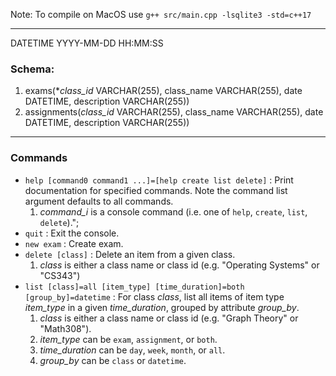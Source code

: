 Note: To compile on MacOS use `g++ src/main.cpp -lsqlite3 -std=c++17` 

---
DATETIME  YYYY-MM-DD HH:MM:SS

### Schema:
1. exams(**class_id* VARCHAR(255), class_name VARCHAR(255), date DATETIME, description VARCHAR(255))
2. assignments(*class_id* VARCHAR(255), class_name VARCHAR(255), date DATETIME, description VARCHAR(255))

---

### Commands
* `help [command0 command1 ...]=[help create list delete]` : Print documentation for specified commands. Note the command list argument defaults to all commands.
    1. *command_i* is a console command (i.e. one of `help`, `create`, `list`, `delete`).";
* `quit` : Exit the console.
* `new exam` : Create exam. 
* `delete [class]` : Delete an item from a given class.
    1. *class* is either a class name or class id (e.g. "Operating Systems" or "CS343")
* `list [class]=all [item_type] [time_duration]=both [group_by]=datetime` : For class *class*, list all items of item type *item_type* in a given *time_duration*, grouped by attribute *group_by*. 
    1. *class* is either a class name or class id (e.g. "Graph Theory" or "Math308"). 
    2. *item_type* can be `exam`, `assignment`, or `both`.
    3. *time_duration* can be `day`, `week`, `month`, or `all`.
    4. *group_by* can be `class` or `datetime`. 